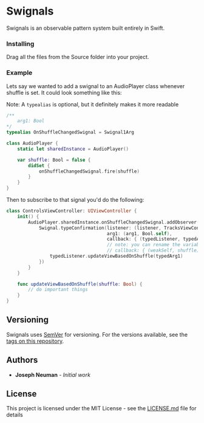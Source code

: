 # Swignals

Swignals is an observable pattern system built entirely in Swift.

### Installing

Drag all the files from the Source folder into your project.

### Example

Lets say we wanted to add a swignal to an AudioPlayer class whenever shuffle is set. It could look something like this:

Note: A `typealias` is optional, but it definitely makes it more readable

```swift
/**
    arg1: Bool
*/
typealias OnShuffleChangedSwignal = Swignal1Arg

class AudioPlayer {
    static let sharedInstance = AudioPlayer()

    var shuffle: Bool = false {
        didSet {
            onShuffleChangedSwignal.fire(shuffle)
        }
    }
}
```

Then to subscribe to that signal you'd do the following:

```swift
class ControlsViewController: UIViewController {
    init() {
        AudioPlayer.sharedInstance.onShuffleChangedSwignal.addObserver(self) { (listener, arg1) in
            Swignal.typeConfirmation(listener: (listener, TracksViewController.self),
                                     arg1: (arg1, Bool.self),
                                     callback: { (typedListener, typedArg1) in
                                     // note: you can rename the variables in the callback such as
                                     // callback: { (weakSelf, shuffle) in
                typedListener.updateViewBasedOnShuffle(typedArg1)
            })
        }
    }

    func updateViewBasedOnShuffle(shuffle: Bool) {
        // do important things
    }
}
```

## Versioning

Swignals uses [SemVer](http://semver.org/) for versioning. For the versions available, see the [tags on this repository](https://github.com/your/project/tags).

## Authors

* **Joseph Neuman** - *Initial work*

## License

This project is licensed under the MIT License - see the [LICENSE.md](LICENSE.md) file for details
